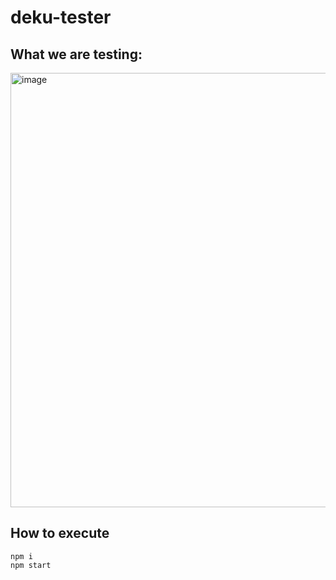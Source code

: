 # deku-tester

## What we are testing:

<img width="695" alt="image" src="https://user-images.githubusercontent.com/25258368/196509381-0ace9a4c-765c-4ee1-a86d-6b719326f412.png">

## How to execute

```
npm i
npm start
```

